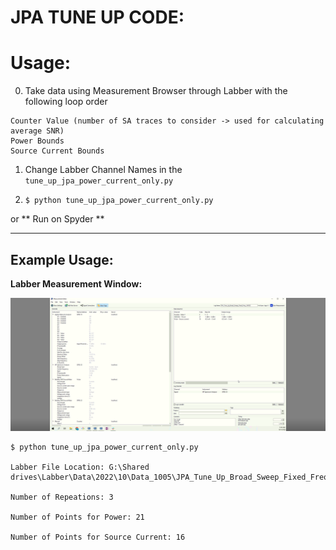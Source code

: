 # JPA TUNE UP CODE:

# Usage:

0. Take data using Measurement Browser through Labber with the following loop order
```
Counter Value (number of SA traces to consider -> used for calculating average SNR)
Power Bounds
Source Current Bounds
```

1. Change Labber Channel Names in the `tune_up_jpa_power_current_only.py`


2. `$ python tune_up_jpa_power_current_only.py`

or ** Run on Spyder **


---

## Example Usage:

**Labber Measurement Window:**

![labber](labber_measurement_windo.png)


```shell
$ python tune_up_jpa_power_current_only.py

Labber File Location: G:\Shared drives\Labber\Data\2022\10\Data_1005\JPA_Tune_Up_Broad_Sweep_Fixed_Freq_100522.hdf5

Number of Repeations: 3

Number of Points for Power: 21

Number of Points for Source Current: 16
```

